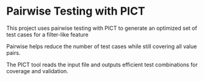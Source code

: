 # Pairwise Testing with PICT

This project uses pairwise testing with PICT to generate an optimized set of test cases for a filter-like feature

Pairwise helps reduce the number of test cases while still covering all value pairs.

The PICT tool reads the input file and outputs efficient test combinations for coverage and validation.
